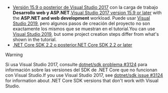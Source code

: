 * <span data-ttu-id="668fe-101">[Versión 15.9 o posterior de Visual Studio 2017](https://visualstudio.microsoft.com/downloads/) con la carga de trabajo **Desarrollo web y ASP.NET**.</span><span class="sxs-lookup"><span data-stu-id="668fe-101">[Visual Studio 2017 version 15.9 or later](https://visualstudio.microsoft.com/downloads/) with the **ASP.NET and web development** workload.</span></span> <span data-ttu-id="668fe-102">Puede usar [Visual Studio 2019](https://visualstudio.microsoft.com/downloads/?utm_medium=microsoft&utm_source=docs.microsoft.com&utm_campaign=inline+link&utm_content=download+vs2019), pero algunos pasos de creación del proyecto no son exactamente los mismos que se muestran en el tutorial.</span><span class="sxs-lookup"><span data-stu-id="668fe-102">You can use [Visual Studio 2019](https://visualstudio.microsoft.com/downloads/?utm_medium=microsoft&utm_source=docs.microsoft.com&utm_campaign=inline+link&utm_content=download+vs2019), but some project creation steps differ from what's shown in the tutorial.</span></span>
* [<span data-ttu-id="668fe-103">.NET Core SDK 2.2 o posterior</span><span class="sxs-lookup"><span data-stu-id="668fe-103">.NET Core SDK 2.2 or later</span></span>](https://dotnet.microsoft.com/download/dotnet-core)

> [!WARNING]
> <span data-ttu-id="668fe-104">Si usa Visual Studio 2017, consulte [dotnet/sdk problema #3124](https://github.com/dotnet/sdk/issues/3124) para información sobre las versiones del SDK de .NET Core que no funcionan con Visual Studio.</span><span class="sxs-lookup"><span data-stu-id="668fe-104">If you use Visual Studio 2017, see [dotnet/sdk issue #3124](https://github.com/dotnet/sdk/issues/3124) for information about .NET Core SDK versions that don't work with Visual Studio.</span></span>
